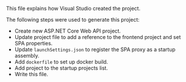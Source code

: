 This file explains how Visual Studio created the project.

The following steps were used to generate this project:

- Create new ASP\.NET Core Web API project.
- Update project file to add a reference to the frontend project and set SPA properties.
- Update `launchSettings.json` to register the SPA proxy as a startup assembly.
- Add `dockerfile` to set up docker build.
- Add project to the startup projects list.
- Write this file.
